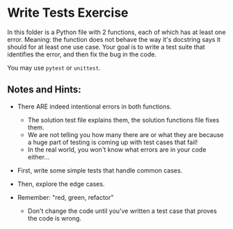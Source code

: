 # Write Tests Exercise

In this folder is a Python file with 2 functions, each of which has at least one error. Meaning: the function does not behave the way it's docstring says it should for at least one use case. Your goal is to write a test suite that identifies the error, and then fix the bug in the code.

You may use `pytest` or `unittest`.

## Notes and Hints:

* There ARE indeed intentional errors in both functions.
    * The solution test file explains them, the solution functions file fixes them.
    * We are not telling you how many there are or what they are because a huge part of testing is coming up with test cases that fail!
    * In the real world, you won't know what errors are in your code either...

* First, write some simple tests that handle common cases.
* Then, explore the edge cases.
* Remember: "red, green, refactor" 
    * Don't change the code until you've written a test case that proves the code is wrong. 